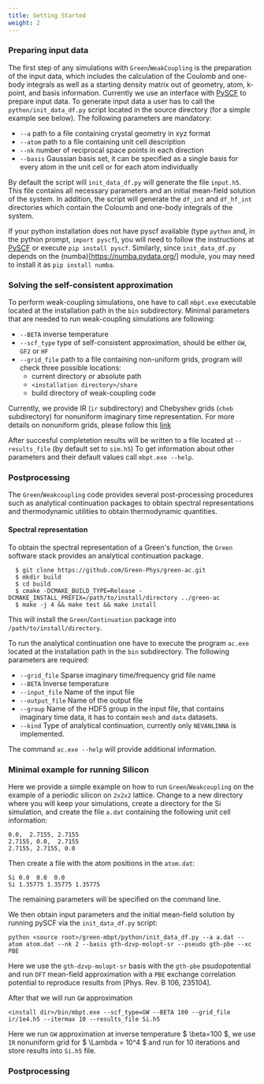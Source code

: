 ```yaml
---
title: Getting Started
weight: 2
---
```


### Preparing input data

The first step of any simulations with `Green`/`WeakCoupling` is the preparation of the input data, which includes the calculation of the Coulomb and one-body integrals as well as a starting density matrix out of geometry, atom, k-point, and basis information.
Currently  we use an interface with [PySCF](https://pyscf.org/) to prepare input data.
To generate input data a user has to call the `python/init_data_df.py` script located in the source directory (for a simple example see below).
The following parameters are mandatory:

  - `--a`  path to a file containing crystal geometry in xyz format
  - `--atom`  path to a file containing unit cell description
  - `--nk`  number of reciprocal space points in each direction
  - `--basis`  Gaussian basis set, it can be specified as a single basis for every atom in the unit cell or for each atom individually

By default the script will  `init_data_df.py` will generate the file `input.h5`. This file contains all necessary parameters and an initial mean-field solution of the system. In addition, the script will generate the `df_int` and `df_hf_int` directories
which contain the Coloumb and one-body integrals of the system.

If your python installation does not have pyscf available (type `python` and, in the python prompt, `import pyscf`), you will need to follow the instructions at [PySCF](https://pyscf.org/) or execute `pip install pyscf`. Similarly, since `init_data_df.py` depends on the (numba)[https://numba.pydata.org/] module, you may need to install it as `pip install numba`.


### Solving the self-consistent approximation

To perform weak-coupling simulations, one have to call `mbpt.exe` executable located at the installation path in the `bin` subdirectory.
Minimal parameters that are needed to run weak-coupling simulations are following:

  - `--BETA`  inverse temperature
  - `--scf_type` type of self-consistent approximation, should be either `GW`, `GF2` or `HF`
  - `--grid_file`  path to a file containing non-uniform grids, program will check three possible locations:
    - current directory or absolute path
    - `<installation directory>/share`
    - build directory of weak-coupling code

Currently, we provide IR (`ir` subdirectory) and Chebyshev grids (`cheb` subdirectory) for nonuniform imaginary time representation.
For more details on nonuniform grids, please follow this [link](/tutorials/matsubara-and-imaginary-time)


After succesful completetion results will be written to a file located at `--results_file` (by default set to `sim.h5`)
To get information about other parameters and their default values call `mbpt.exe --help`.

### Postprocessing

The `Green`/`Weakcoupling` code provides several post-processing procedures such as analytical continuation packages to obtain spectral representations and
thermodynamic utilities to obtain thermodynamic quantities.

#### Spectral representation

To obtain the spectral representation of a Green's function, the `Green` software stack provides an analytical continuation package.

```ShellSession
  $ git clone https://github.com/Green-Phys/green-ac.git
  $ mkdir build
  $ cd build
  $ cmake -DCMAKE_BUILD_TYPE=Release -DCMAKE_INSTALL_PREFIX=/path/to/install/directory ../green-ac
  $ make -j 4 && make test && make install
```

This will install the `Green`/`Continuation` package into `/path/to/install/directory`.

To run the analytical continuation one have to execute the program `ac.exe` located at the installation path in the `bin` subdirectory.
The following parameters are required:
  - `--grid_file`  Sparse imaginary time/frequency grid file name
  - `--BETA`  Inverse temperature
  - `--input_file`  Name of the input file
  - `--output_file`  Name of the output file
  - `--group`  Name of the HDF5 group in the input file, that contains imaginary time data, it has to contain `mesh` and `data` datasets.
  - `--kind`  Type of analytical continuation, currently only `NEVANLINNA` is implemented.

The command `ac.exe --help` will provide additional information.

### Minimal example for running Silicon

Here we provide a simple example on how to run `Green`/`Weakcoupling` on the example of a periodic silicon on `2x2x2` lattice. Change to a new directory where you will keep your simulations, create a directory for the Si simulation, and create the file `a.dat` containing the following unit cell information:
```
0.0,  2.7155, 2.7155
2.7155, 0.0,  2.7155
2.7155, 2.7155, 0.0
```

Then create a file with the atom positions in the `atom.dat`:
```
Si 0.0  0.0  0.0
Si 1.35775 1.35775 1.35775
```
The remaining parameters will be specified on the command line.

We then obtain input parameters and the initial mean-field solution by running pySCF via the `init_data_df.py` script:
```
python <source root>/green-mbpt/python/init_data_df.py --a a.dat --atom atom.dat --nk 2 --basis gth-dzvp-molopt-sr --pseudo gth-pbe --xc PBE 
```
Here we use the `gth-dzvp-molopt-sr` basis with the `gth-pbe` psudopotential and run `DFT` mean-field approximation  with a `PBE` exchange correlation potential
to reproduce results from [Phys. Rev. B 106, 235104].

After that we will run `GW` approximation
```
<install dir>/bin/mbpt.exe --scf_type=GW --BETA 100 --grid_file ir/1e4.h5 --itermax 10 --results_file Si.h5
```
Here we run `GW` approximation at inverse temperature $ \beta=100 $, we  use `IR` nonuniform grid for $ \Lambda = 10^4 $ and run for 10 iterations
and store results into `Si.h5` file.

### Postprocessing



